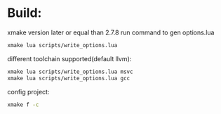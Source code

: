 # Build:
xmake version later or equal than 2.7.8
run command to gen options.lua
```bash
xmake lua scripts/write_options.lua
```
different toolchain supported(default llvm):
```bash
xmake lua scripts/write_options.lua msvc
xmake lua scripts/write_options.lua gcc
```

config project:
```bash
xmake f -c
```
